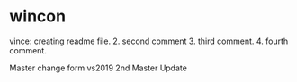 # wincon

vince: creating readme file.
2. second comment
3. third comment.
4. fourth comment.

Master change form vs2019
2nd Master Update